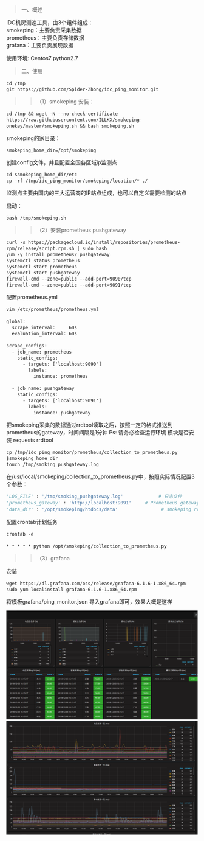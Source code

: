> 一、概述

IDC机房测速工具，由3个组件组成：  
smokeping：主要负责采集数据  
prometheus：主要负责存储数据  
grafana：主要负责展现数据  

使用环境: Centos7 python2.7
> 二、使用

```
cd /tmp
git https://github.com/Spider-Zhong/idc_ping_monitor.git
```

>> （1）smokeping
安装：
```
cd /tmp && wget -N --no-check-certificate https://raw.githubusercontent.com/ILLKX/smokeping-onekey/master/smokeping.sh && bash smokeping.sh
```
smokeping的家目录：

```
smokeping_home_dir=/opt/smokeping
```

创建config文件，并且配置全国各区域ip监测点

```
cd $smokeping_home_dir/etc
cp -rf /tmp/idc_ping_monitor/smokeping/location/* ./
```
监测点主要由国内的三大运营商的IP站点组成，也可以自定义需要检测的站点

启动：

```
bash /tmp/smokeping.sh
```


>> （2）安装prometheus pushgateway
```
curl -s https://packagecloud.io/install/repositories/prometheus-rpm/release/script.rpm.sh | sudo bash
yum -y install prometheus2 pushgateway
systemctl status prometheus
systemctl start prometheus
systemctl start pushgateway
firewall-cmd --zone=public --add-port=9090/tcp
firewall-cmd --zone=public --add-port=9091/tcp
```


配置prometheus.yml

```
vim /etc/prometheus/prometheus.yml

global:
  scrape_interval:     60s
  evaluation_interval: 60s
 
scrape_configs:
  - job_name: prometheus
    static_configs:
      - targets: ['localhost:9090']
        labels:
          instance: prometheus

  - job_name: pushgateway
    static_configs:
      - targets: ['localhost:9091']
        labels:
          instance: pushgateway

```

把smokeping采集的数据通过rrdtool读取之后，按照一定的格式推送到prometheus的gateway，时间间隔是1分钟
Ps: 请务必检查运行环境 模块是否安装  requests rrdtool
```
cp /tmp/idc_ping_monitor/prometheus/collection_to_prometheus.py $smokeping_home_dir
touch /tmp/smoking_pushgateway.log
```

在/usr/local/smokeping/collection_to_prometheus.py中，按照实际情况配置3个参数：  

```python
'LOG_FILE' : '/tmp/smoking_pushgateway.log'             # 日志文件  
'prometheus_gateway' : 'http://localhost:9091'     # Prometheus gateway地址  
'data_dir' : '/opt/smokeping/htdocs/data'                # smokeping rrd文件的存放地址  
```

配置crontab计划任务

```
crontab -e 

* * * * * python /opt/smokeping/collection_to_prometheus.py
```



>> （3）grafana

安装
```
wget https://dl.grafana.com/oss/release/grafana-6.1.6-1.x86_64.rpm 
sudo yum localinstall grafana-6.1.6-1.x86_64.rpm 
```

将模板grafana/ping_monitor.json 导入grafana即可，效果大概是这样

![](img/grafana_01.png)
![](img/grafana_02.png)
